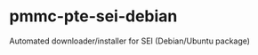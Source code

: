 pmmc-pte-sei-debian
===================

Automated downloader/installer for SEI (Debian/Ubuntu package)